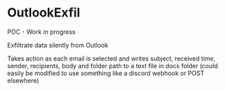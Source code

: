 # OutlookExfil
POC - Work in progress

Exfiltrate data silently from Outlook

Takes action as each email is selected and writes subject, received time, sender, recipients, body and folder path to a text file in docs folder (could easily be modified to use something like a discord webhook or POST elsewhere)
